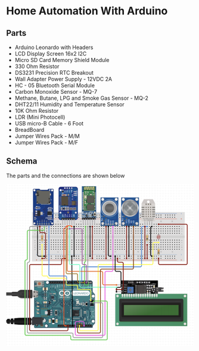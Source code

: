 # Home Automation With Arduino

## Parts

- Arduino Leonardo with Headers
- LCD Display Screen 16x2 I2C
- Micro SD Card Memory Shield Module
- 330 Ohm Resistor
- DS3231 Precision RTC Breakout
- Wall Adapter Power Supply - 12VDC 2A
- HC - 05 Bluetooth Serial Module
- Carbon Monoxide Sensor - MQ-7
- Methane, Butane, LPG and Smoke Gas Sensor - MQ-2
- DHT22/11 Humidity and Temperature Sensor
- 10K Ohm Resistor
- LDR (Mini Photocell)
- USB micro-B Cable - 6 Foot
- BreadBoard
- Jumper Wires Pack - M/M
- Jumper Wires Pack - M/F


## Schema

The parts and the connections are shown below

![Schema](img/Schematic.png)

